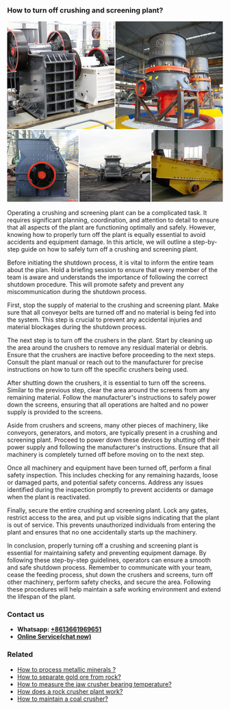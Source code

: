 <h3>How to turn off crushing and screening plant?</h3><img src='1701746039.jpg' alt=''><p>Operating a crushing and screening plant can be a complicated task. It requires significant planning, coordination, and attention to detail to ensure that all aspects of the plant are functioning optimally and safely. However, knowing how to properly turn off the plant is equally essential to avoid accidents and equipment damage. In this article, we will outline a step-by-step guide on how to safely turn off a crushing and screening plant.</p><p>Before initiating the shutdown process, it is vital to inform the entire team about the plan. Hold a briefing session to ensure that every member of the team is aware and understands the importance of following the correct shutdown procedure. This will promote safety and prevent any miscommunication during the shutdown process.</p><p>First, stop the supply of material to the crushing and screening plant. Make sure that all conveyor belts are turned off and no material is being fed into the system. This step is crucial to prevent any accidental injuries and material blockages during the shutdown process.</p><p>The next step is to turn off the crushers in the plant. Start by cleaning up the area around the crushers to remove any residual material or debris. Ensure that the crushers are inactive before proceeding to the next steps. Consult the plant manual or reach out to the manufacturer for precise instructions on how to turn off the specific crushers being used.</p><p>After shutting down the crushers, it is essential to turn off the screens. Similar to the previous step, clear the area around the screens from any remaining material. Follow the manufacturer's instructions to safely power down the screens, ensuring that all operations are halted and no power supply is provided to the screens.</p><p>Aside from crushers and screens, many other pieces of machinery, like conveyors, generators, and motors, are typically present in a crushing and screening plant. Proceed to power down these devices by shutting off their power supply and following the manufacturer's instructions. Ensure that all machinery is completely turned off before moving on to the next step.</p><p>Once all machinery and equipment have been turned off, perform a final safety inspection. This includes checking for any remaining hazards, loose or damaged parts, and potential safety concerns. Address any issues identified during the inspection promptly to prevent accidents or damage when the plant is reactivated.</p><p>Finally, secure the entire crushing and screening plant. Lock any gates, restrict access to the area, and put up visible signs indicating that the plant is out of service. This prevents unauthorized individuals from entering the plant and ensures that no one accidentally starts up the machinery.</p><p>In conclusion, properly turning off a crushing and screening plant is essential for maintaining safety and preventing equipment damage. By following these step-by-step guidelines, operators can ensure a smooth and safe shutdown process. Remember to communicate with your team, cease the feeding process, shut down the crushers and screens, turn off other machinery, perform safety checks, and secure the area. Following these procedures will help maintain a safe working environment and extend the lifespan of the plant.</p><h3>Contact us</h3><ul><li><strong>Whatsapp:&nbsp;<a href="https://wa.me/8613661969651">+8613661969651</a></strong></li><li><a href="https://swt.shibang-china.com/?git&amp;zhl&amp;How to turn off crushing and screening plant"><strong>Online Service(chat now)</strong></a></li></ul><h3>Related</h3><ul><li><a href='How to process metallic minerals .md'>How to process metallic minerals ?</a></li><li><a href='How to separate gold ore from rock.md'>How to separate gold ore from rock?</a></li><li><a href='How to measure the jaw crusher bearing temperature.md'>How to measure the jaw crusher bearing temperature?</a></li><li><a href='How does a rock crusher plant work.md'>How does a rock crusher plant work?</a></li><li><a href='How to maintain a coal crusher.md'>How to maintain a coal crusher?</a></li></ul>